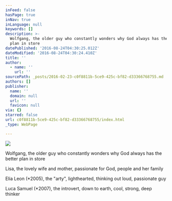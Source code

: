 ```yaml
---
inFeed: false
hasPage: true
inNav: true
inLanguage: null
keywords: []
description: >-
  Wolfgang, the older guy who constantly wonders why God always has the better
  plan in store
datePublished: '2016-08-24T04:30:25.012Z'
dateModified: '2016-08-24T04:30:24.410Z'
title: ''
author:
  - name: ''
    url: ''
sourcePath: _posts/2016-02-23-c0f8811b-5ce9-425c-bf82-d33366768755.md
authors: []
publisher:
  name: ''
  domain: null
  url: ''
  favicon: null
via: {}
starred: false
url: c0f8811b-5ce9-425c-bf82-d33366768755/index.html
_type: WebPage

---
```

![](https://the-grid-user-content.s3-us-west-2.amazonaws.com/a00d846e-031c-4f00-8198-f54cf5378075.jpg)

Wolfgang, the older guy who constantly wonders why God always has the better plan in store

Lisa, the lovely wife and mother, passionate for God, people and her family

Elia Leon (\*2005), the "arty", lighthearted, thinking out loud, passionate guy

Luca Samuel (\*2007), the introvert, down to earth, cool, strong, deep thinker